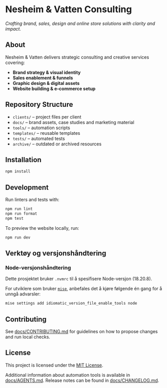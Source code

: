 # Nesheim & Vatten Consulting

_Crafting brand, sales, design and online store solutions with clarity and impact._

## About

Nesheim & Vatten delivers strategic consulting and creative services covering:

- **Brand strategy & visual identity**
- **Sales enablement & funnels**
- **Graphic design & digital assets**
- **Website building & e‑commerce setup**

## Repository Structure

- `clients/` – project files per client
- `docs/` – brand assets, case studies and marketing material
- `tools/` – automation scripts
- `templates/` – reusable templates
- `tests/` – automated tests
- `archive/` – outdated or archived resources


## Installation

```bash
npm install
```

## Development

Run linters and tests with:

```bash
npm run lint
npm run format
npm test
```
To preview the website locally, run:
```bash
npm run dev
```

## Verktøy og versjonshåndtering

### Node-versjonshåndtering

Dette prosjektet bruker `.nvmrc` til å spesifisere Node-versjon (18.20.8).

For utviklere som bruker [`mise`](https://github.com/jdx/mise), anbefales det å kjøre følgende én gang for å unngå advarsler:

```bash
mise settings add idiomatic_version_file_enable_tools node
```

## Contributing
See [docs/CONTRIBUTING.md](docs/CONTRIBUTING.md) for guidelines on how to propose changes and run local checks.
## License

This project is licensed under the [MIT License](LICENSE).

Additional information about automation tools is available in [docs/AGENTS.md](docs/AGENTS.md).
Release notes can be found in [docs/CHANGELOG.md](docs/CHANGELOG.md).
